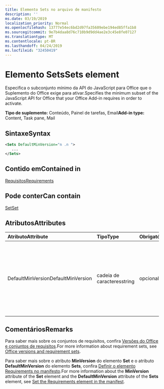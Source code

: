 ```yaml
---
title: Elemento Sets no arquivo de manifesto
description: ''
ms.date: 03/19/2019
localization_priority: Normal
ms.openlocfilehash: 13777e54ec6bd2d97fa35609ebe194ed85ffa1b8
ms.sourcegitcommit: 9e7b4daa8d76c710b9d9dd4ae2e3c45e8fe07127
ms.translationtype: MT
ms.contentlocale: pt-BR
ms.lasthandoff: 04/24/2019
ms.locfileid: "32450419"
---
```

# <a name="sets-element"></a><span data-ttu-id="6adfa-102">Elemento Sets</span><span class="sxs-lookup"><span data-stu-id="6adfa-102">Sets element</span></span>

<span data-ttu-id="6adfa-103">Especifica o subconjunto mínimo da API do JavaScript para Office que o Suplemento do Office exige para ativar.</span><span class="sxs-lookup"><span data-stu-id="6adfa-103">Specifies the minimum subset of the JavaScript API for Office that your Office Add-in requires in order to activate.</span></span>

<span data-ttu-id="6adfa-104">**Tipo de suplemento:** Conteúdo, Painel de tarefas, Email</span><span class="sxs-lookup"><span data-stu-id="6adfa-104">**Add-in type:** Content, Task pane, Mail</span></span>

## <a name="syntax"></a><span data-ttu-id="6adfa-105">Sintaxe</span><span class="sxs-lookup"><span data-stu-id="6adfa-105">Syntax</span></span>

```XML
<Sets DefaultMinVersion="n .n ">
   ...
</Sets>
```

## <a name="contained-in"></a><span data-ttu-id="6adfa-106">Contido em</span><span class="sxs-lookup"><span data-stu-id="6adfa-106">Contained in</span></span>

[<span data-ttu-id="6adfa-107">Requisitos</span><span class="sxs-lookup"><span data-stu-id="6adfa-107">Requirements</span></span>](requirements.md)

## <a name="can-contain"></a><span data-ttu-id="6adfa-108">Pode conter</span><span class="sxs-lookup"><span data-stu-id="6adfa-108">Can contain</span></span>

[<span data-ttu-id="6adfa-109">Set</span><span class="sxs-lookup"><span data-stu-id="6adfa-109">Set</span></span>](set.md)

## <a name="attributes"></a><span data-ttu-id="6adfa-110">Atributos</span><span class="sxs-lookup"><span data-stu-id="6adfa-110">Attributes</span></span>

|<span data-ttu-id="6adfa-111">**Atributo**</span><span class="sxs-lookup"><span data-stu-id="6adfa-111">**Attribute**</span></span>|<span data-ttu-id="6adfa-112">**Tipo**</span><span class="sxs-lookup"><span data-stu-id="6adfa-112">**Type**</span></span>|<span data-ttu-id="6adfa-113">**Obrigatório**</span><span class="sxs-lookup"><span data-stu-id="6adfa-113">**Required**</span></span>|<span data-ttu-id="6adfa-114">**Descrição**</span><span class="sxs-lookup"><span data-stu-id="6adfa-114">**Description**</span></span>|
|:-----|:-----|:-----|:-----|
|<span data-ttu-id="6adfa-115">DefaultMinVersion</span><span class="sxs-lookup"><span data-stu-id="6adfa-115">DefaultMinVersion</span></span>|<span data-ttu-id="6adfa-116">cadeia de caracteres</span><span class="sxs-lookup"><span data-stu-id="6adfa-116">string</span></span>|<span data-ttu-id="6adfa-117">opcional</span><span class="sxs-lookup"><span data-stu-id="6adfa-117">optional</span></span>|<span data-ttu-id="6adfa-p101">Especifica o valor padrão do atributo  **MinVersion** para todos os elementos [Set](set.md) filho. O valor padrão é "1.1".</span><span class="sxs-lookup"><span data-stu-id="6adfa-p101">Specifies the default  **MinVersion** attribute value for all child [Set](set.md) elements. The default value is "1.1".</span></span>|

## <a name="remarks"></a><span data-ttu-id="6adfa-120">Comentários</span><span class="sxs-lookup"><span data-stu-id="6adfa-120">Remarks</span></span>

<span data-ttu-id="6adfa-121">Para saber mais sobre os conjuntos de requisitos, confira [Versões do Office e conjuntos de requisitos](/office/dev/add-ins/develop/office-versions-and-requirement-sets).</span><span class="sxs-lookup"><span data-stu-id="6adfa-121">For more information about requirement sets, see [Office versions and requirement sets](/office/dev/add-ins/develop/office-versions-and-requirement-sets).</span></span>

<span data-ttu-id="6adfa-122">Para saber mais sobre o atributo **MinVersion** do elemento **Set** e o atributo **DefaultMinVersion** do elemento **Sets**, confira [Definir o elemento Requirements no manifesto](/office/dev/add-ins/develop/specify-office-hosts-and-api-requirements#set-the-requirements-element-in-the-manifest).</span><span class="sxs-lookup"><span data-stu-id="6adfa-122">For more information about the  **MinVersion** attribute of the **Set** element and the **DefaultMinVersion** attribute of the **Sets** element, see [Set the Requirements element in the manifest](/office/dev/add-ins/develop/specify-office-hosts-and-api-requirements#set-the-requirements-element-in-the-manifest).</span></span>

